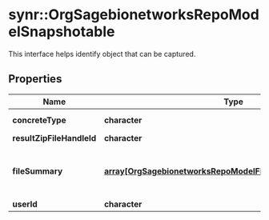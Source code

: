 # synr::OrgSagebionetworksRepoModelSnapshotable

This interface helps identify object that can be captured.

## Properties
Name | Type | Description | Notes
------------ | ------------- | ------------- | -------------
**concreteType** | **character** |  | [Enum: [org.sagebionetworks.repo.model.file.BulkFileDownloadResponse]] 
**resultZipFileHandleId** | **character** |  | [optional] 
**fileSummary** | [**array[OrgSagebionetworksRepoModelFileFileDownloadSummary]**](org.sagebionetworks.repo.model.file.FileDownloadSummary.md) | The summary of each requested file. | [optional] 
**userId** | **character** |  | [optional] 


